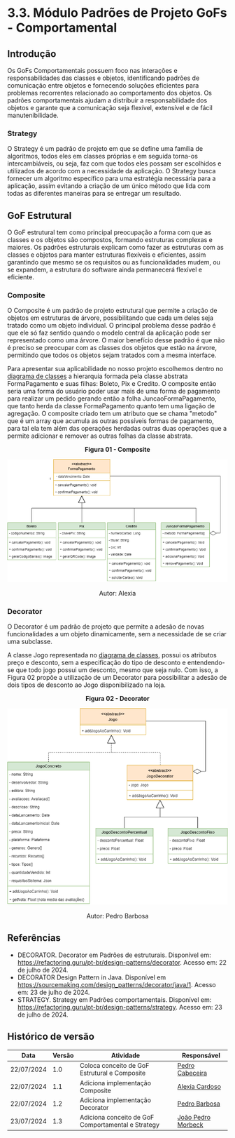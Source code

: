 # 3.3. Módulo Padrões de Projeto GoFs - Comportamental

## Introdução

Os GoFs Comportamentais possuem foco nas interações e responsabilidades das classes e objetos, identificando padrões de comunicação entre objetos e fornecendo soluções eficientes para problemas recorrentes relacionado ao comportamento dos objetos. Os padrões comportamentais ajudam a distribuir a responsabilidade dos objetos e garante que a comunicação seja flexível, extensível e de fácil manutenibilidade.

### Strategy

O Strategy é um padrão de projeto em que se define uma família de algoritmos, todos eles em classes próprias e em seguida torna-os intercambiáveis, ou seja, faz com que todos eles possam ser escolhidos e utilizados de acordo com a necessidade da aplicação. O Strategy busca fornecer um algoritmo específico para uma estratégia necessária para a aplicação, assim evitando a criação de um único método que lida com todas as diferentes maneiras para se entregar um resultado.

## GoF Estrutural

O GoF estrutural tem como principal preocupação a forma com que as classes e os objetos são compostos, formando estruturas complexas e maiores. Os padrões estruturais explicam como fazer as estruturas com as classes e objetos para manter estruturas flexíveis e eficientes, assim garantindo que mesmo se os requisitos ou as funcionalidades mudem, ou se expandem, a estrutura do software ainda permanecerá flexível e eficiente.

### Composite

O Composite é um padrão de projeto estrutural que permite a criação de objetos em estruturas de árvore, possibilitando que cada um deles seja tratado como um objeto individual. O principal problema desse padrão é que ele só faz sentido quando o modelo central da aplicação pode ser representado como uma árvore. O maior benefício desse padrão é que não é preciso se preocupar com as classes dos objetos que estão na árvore, permitindo que todos os objetos sejam tratados com a mesma interface.

Para apresentar sua aplicabilidade no nosso projeto escolhemos dentro no [diagrama de classes](../Modelagem/2.1.1.UMLEstaticos.md) a hierarquia formada pela classe abstrata FormaPagamento e suas filhas: Boleto, Pix e Credito. O composite então seria uma forma do usuário poder usar mais de uma forma de pagamento para realizar um pedido gerando então a folha JuncaoFormaPagamento, que tanto herda da classe FormaPagamento quanto tem uma ligação de agregação. O composite criado tem um atributo que se chama "metodo" que é um array que acumula as outras possíveis formas de pagamento, para tal ela tem além das operações herdadas outras duas operações que a permite adicionar e remover as outras folhas da classe abstrata.

<center><strong>Figura 01 - Composite</strong></center>

<center>

![gof_composite](../assets/gof/composite.png)

</center>

<div style="text-align:center;">
Autor: Alexia
</div>

### Decorator

O Decorator é um padrão de projeto que permite a adesão de novas funcionalidades a um objeto dinamicamente, sem a necessidade de se criar uma subclasse.

A classe Jogo representada no [diagrama de classes](../Modelagem/2.1.1.UMLEstaticos.md), possui os atributos preço e desconto, sem a especificação do tipo de desconto e entendendo-se que todo jogo possui um desconto, mesmo que seja nulo. Com isso, a Figura 02 propõe a utilização de um Decorator para possibilitar a adesão de dois tipos de desconto ao Jogo disponibilizado na loja.

<center><strong>Figura 02 - Decorator</strong></center>

<center>

![gof_decorator](../assets/gof/decorator.png)

</center>

<div style="text-align:center;">
Autor: Pedro Barbosa
</div>


## Referências
- DECORATOR. Decorator em Padrões de estruturais. Disponível em: <https://refactoring.guru/pt-br/design-patterns/decorator>. Acesso em: 22 de julho de 2024.
- DECORATOR Design Pattern in Java. Disponível em <https://sourcemaking.com/design_patterns/decorator/java/1>. Acesso em: 23 de julho de 2024.
- STRATEGY. Strategy em Padrões comportamentais. Disponível em: <https://refactoring.guru/pt-br/design-patterns/strategy>. Acesso em: 23 de julho de 2024.

## Histórico de versão

| Data       | Versão | Atividade                                          | Responsável                                         |
| ---------- | ------ | -------------------------------------------------- | --------------------------------------------------- |
| 22/07/2024 | 1.0    | Coloca conceito de GoF Estrutural e Composite      | [Pedro Cabeceira](https://github.com/pkbceira03)    |
| 22/07/2024 | 1.1    | Adiciona implementação Composite                   | [Alexia Cardoso](https://github.com/alexianaa)      |
| 22/07/2024 | 1.2    | Adiciona implementação Decorator                   | [Pedro Barbosa](https://github.com/pedrobarbosaocb) |
| 23/07/2024 | 1.3    | Adiciona conceito de GoF Comportamental e Strategy | [João Pedro Morbeck](https://github.com/uMorbeck)   |
